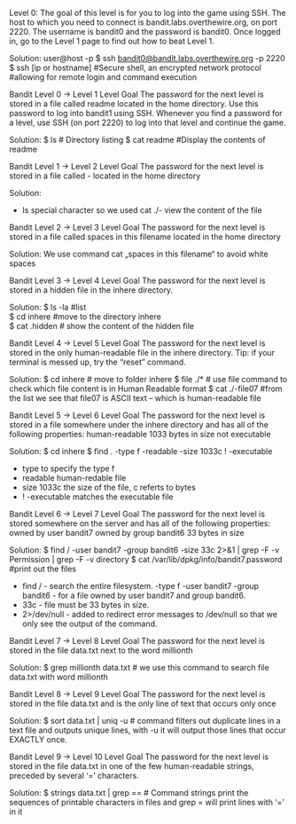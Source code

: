 Level 0:
The goal of this level is for you to log into the game using SSH. The host to which you need to connect is bandit.labs.overthewire.org, on port 2220. The username is bandit0 and the password is bandit0. Once logged in, go to the Level 1 page to find out how to beat Level 1.

Solution: 
user@host -p 
$ ssh bandit0@bandit.labs.overthewire.org -p 2220 
$ ssh [ip or hostname] #Secure shell, an encrypted network protocol
                       #allowing for remote login and command execution


Bandit Level 0 → Level 1
Level Goal
The password for the next level is stored in a file called readme located in the home directory. Use this password to log into bandit1 using SSH. Whenever you find a password for a level, use SSH (on port 2220) to log into that level and continue the game.

Solution:
$ ls # Directory listing
$ cat readme #Display the contents of readme


Bandit Level 1 → Level 2
Level Goal
The password for the next level is stored in a file called - located in the home directory

Solution:
-	Is special character so we used cat ./- view the content of the file  


Bandit Level 2 → Level 3
Level Goal
The password for the next level is stored in a file called spaces in this filename located in the home directory

Solution: We use command cat „spaces in this filename“ to avoid white spaces 


Bandit Level 3 → Level 4
Level Goal
The password for the next level is stored in a hidden file in the inhere directory.

Solution:
$ ls -la #list  
$ cd inhere #move to the directory inhere  
$ cat .hidden # show the content of the hidden file


Bandit Level 4 → Level 5
Level Goal
The password for the next level is stored in the only human-readable file in the inhere directory. Tip: if your terminal is messed up, try the “reset” command.

Solution:
$ cd inhere # move to folder inhere
$ file ./* # use file command to check which file content is in Human Readable format
$ cat ./-file07 #from the list we see that file07 is ASCII text – which is human-readable file 


Bandit Level 5 → Level 6
Level Goal
The password for the next level is stored in a file somewhere under the inhere directory and has all of the following properties:
human-readable
1033 bytes in size
not executable

Solution:
$ cd inhere
$ find . -type f -readable -size 1033c ! -executable 

- type to specify the type f 
- readable human-redable file
- size 1033c the size of the file, c referts to bytes
- ! -executable  matches the executable file


Bandit Level 6 → Level 7
Level Goal
The password for the next level is stored somewhere on the server and has all of the following properties:
owned by user bandit7
owned by group bandit6
33 bytes in size

Solution:
$ find / -user bandit7 -group bandit6 -size 33c 2>&1 | grep  -F -v Permission | grep -F -v directory
$ cat /var/lib/dpkg/info/bandit7.password #print out the files 

- find / - search the entire filesystem.
-type f -user bandit7 -group bandit6 - for a file owned by user bandit7 and group bandit6.
- 33c - file must be 33 bytes in size.
- 2>/dev/null - added to redirect error messages to /dev/null so that we only see the output of the command.


Bandit Level 7 → Level 8
Level Goal
The password for the next level is stored in the file data.txt next to the word millionth

Solution: $ grep millionth data.txt # we use this command to search file data.txt with word millionth


Bandit Level 8 → Level 9
Level Goal
The password for the next level is stored in the file data.txt and is the only line of text that occurs only once

Solution: 
$ sort data.txt | uniq -u # command filters out duplicate lines in a text file and outputs unique lines, with -u it will output those lines that occur EXACTLY once.


Bandit Level 9 → Level 10
Level Goal
The password for the next level is stored in the file data.txt in one of the few human-readable strings, preceded by several ‘=’ characters.

Solution:
$ strings data.txt | grep ==  # Command strings print the sequences of printable characters in files and grep = will print lines with ‘=’ in it
